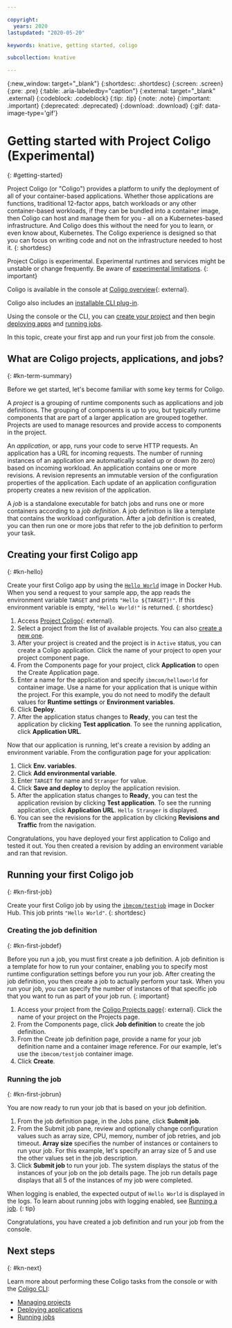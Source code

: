 ```yaml
---

copyright:
  years: 2020
lastupdated: "2020-05-20"

keywords: knative, getting started, coligo

subcollection: knative

---
```


{:new_window: target="_blank"}
{:shortdesc: .shortdesc}
{:screen: .screen}
{:pre: .pre}
{:table: .aria-labeledby="caption"}
{:external: target="_blank" .external}
{:codeblock: .codeblock}
{:tip: .tip}
{:note: .note}
{:important: .important}
{:deprecated: .deprecated}
{:download: .download}
{:gif: data-image-type='gif'}

# Getting started with Project Coligo (Experimental)
{: #getting-started}

Project Coligo (or "Coligo") provides a platform to unify the deployment of all of your container-based applications. Whether those applications are functions, traditional 12-factor apps, batch workloads or any other container-based workloads, if they can be bundled into a container image, then Coligo can host and manage them for you - all on a Kubernetes-based infrastructure. And Coligo does this without the need for you to learn, or even know about, Kubernetes. The Coligo experience is designed so that you can focus on writing code and not on the infrastructure needed to host it.
{: shortdesc}

Project Coligo is experimental. Experimental runtimes and services might be unstable or change frequently. Be aware of [experimental limitations](/docs/knative?topic=knative-kn-limits#kn-limits_experimental).
{: important}

Coligo is available in the console at [Coligo overview](https://cloud.ibm.com/knative/overview){: external}. 

Coligo also includes an [installable CLI plug-in](/docs/knative?topic=knative-kn-install-cli). 

Using the console or the CLI, you can [create your project](/docs/knative?topic=knative-manage-project) and then begin [deploying apps](/docs/knative?topic=knative-knative-deploy-app) and [running jobs](/docs/knative?topic=knative-kn-job-deploy).

In this topic, create your first app and run your first job from the console.



## What are Coligo projects, applications, and jobs?
{: #kn-term-summary}

Before we get started, let's become familiar with some key terms for Coligo. 

A *project* is a grouping of runtime components such as applications and job definitions. The grouping of components is up to you, but typically runtime components that are part of a larger application are grouped together. Projects are used to manage resources and provide access to components in the project. 

An *application*, or app, runs your code to serve HTTP requests. An application has a URL for incoming requests. The number of running instances of an application are automatically scaled up or down (to zero) based on incoming workload. An application contains one or more revisions. A revision represents an immutable version of the configuration properties of the application. Each update of an application configuration property creates a new revision of the application.

A *job* is a standalone executable for batch jobs and runs one or more containers according to a *job definition*.  A job definition is like a template that contains the workload configuration. After a job definition is created, you can then run one or more jobs that refer to the job definition to perform your task. 

## Creating your first Coligo app
{: #kn-hello}

Create your first Coligo app by using the [`Hello World`](https://hub.docker.com/r/ibmcom/helloworld) image in Docker Hub. When you send a request to your sample app, the app reads the environment variable `TARGET` and prints `"Hello ${TARGET}!"`. If this environment variable is empty, `"Hello World!"` is returned.
{: shortdesc}

1. Access [Project Coligo](https://cloud.ibm.com/knative/overview){: external}.
2. Select a project from the list of available projects. You can also [create a new one](/docs/knative?topic=knative-manage-project#create-a-project). 
3. After your project is created and the project is in `Active` status, you can create a Coligo application. Click the name of your project to open your project component page.
4. From the Components page for your project, click **Application** to open the Create Application page.
5. Enter a name for the application and specify `ibmcom/helloworld` for container image. Use a name for your application that is unique within the project. For this example, you do not need to modify the default values for **Runtime settings** or **Environment variables**.
6. Click **Deploy**. 
7. After the application status changes to **Ready**, you can test the application by clicking **Test application**. To see the running application, click **Application URL**.  

Now that our application is running, let's create a revision by adding an environment variable. From the configuration page for your application: 
1. Click **Env. variables**.
2. Click **Add environmental variable**.
3. Enter `TARGET` for name and `Stranger` for value. 
4. Click **Save and deploy** to deploy the application revision. 
5. After the application status changes to **Ready**, you can test the application revision by clicking **Test application**. To see the running application, click **Application URL**. `Hello Stranger` is displayed.
6. You can see the revisions for the application by clicking **Revisions and Traffic** from the navigation. 

Congratulations, you have deployed your first application to Coligo and tested it out. You then created a revision by adding an environment variable and ran that revision. 

## Running your first Coligo job
{: #kn-first-job}

Create your first Coligo job by using the [`ibmcom/testjob`](https://hub.docker.com/r/ibmcom/testjob) image in Docker Hub. This job prints `"Hello World"`. 
{: shortdesc}

### Creating the job definition
{: #kn-first-jobdef}

Before you run a job, you must first create a job definition. A job definition is a template for how to run your container, enabling you to specify most runtime configuration settings before you run your job. After creating the job definition, you then create a job to actually perform your task.  When you run your job, you can specify the number of instances of that specific job that you want to run as part of your job run.
{: important}

1. Access your project from the [Coligo Projects page](https://cloud.ibm.com/knative/projects){: external}. Click the name of your project on the Projects page. 
2. From the Components page, click **Job definition** to create the job definition. 
3. From the Create job definition page, provide a name for your job definition name and a container image reference. For our example, let's use the `ibmcom/testjob` container image. 
4. Click **Create**. 

### Running the job 
{: #kn-first-jobrun}

You are now ready to run your job that is based on your job definition.

1. From the job definition page, in the Jobs pane, click **Submit job**. 
2. From the Submit job pane, review and optionally change configuration values such as array size, CPU, memory, number of job retries, and job timeout. **Array size** specifies the number of instances or containers to run your job. For this example, let's specify an array size of 5 and use the other values set in the job description.
3. Click **Submit job** to run your job. The system displays the status of the instances of your job on the job details page. The job run details page displays that all 5 of the instances of my job were completed. 

When logging is enabled, the expected output of `Hello World` is displayed in the logs. To learn about running jobs with logging enabled, see [Running a job](/docs/knative?topic=knative-kn-job-deploy). 
{: tip}

Congratulations, you have created a job definition and run your job from the console. 

## Next steps
{: #kn-next}

Learn more about performing these Coligo tasks from the console or with the [Coligo CLI](/docs/knative?topic=knative-kn-install-cli):
- [Managing projects](/docs/knative?topic=knative-manage-project)
- [Deploying applications](/docs/knative?topic=knative-application-workloads)
- [Running jobs](/docs/knative?topic=knative-kn-job-deploy)
